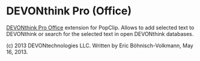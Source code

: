 DEVONthink Pro (Office)
=====================

[DEVONthink Pro Office](http://www.devontechnologies.com/redirect.php?id=product-dt) extension for PopClip. Allows to add selected text to DEVONthink or search for the selected text in open DEVONthink databases.


(c) 2013 DEVONtechnologies LLC. Written by Eric Böhnisch-Volkmann, May 16, 2013.
